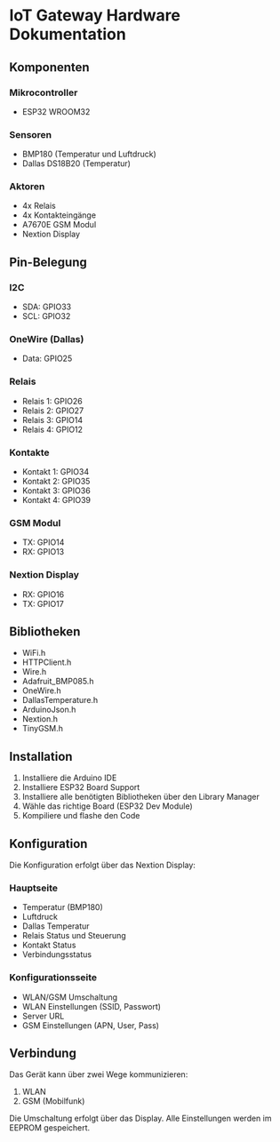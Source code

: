 # IoT Gateway Hardware Dokumentation

## Komponenten

### Mikrocontroller
- ESP32 WROOM32

### Sensoren
- BMP180 (Temperatur und Luftdruck)
- Dallas DS18B20 (Temperatur)

### Aktoren
- 4x Relais
- 4x Kontakteingänge
- A7670E GSM Modul
- Nextion Display

## Pin-Belegung

### I2C
- SDA: GPIO33
- SCL: GPIO32

### OneWire (Dallas)
- Data: GPIO25

### Relais
- Relais 1: GPIO26
- Relais 2: GPIO27
- Relais 3: GPIO14
- Relais 4: GPIO12

### Kontakte
- Kontakt 1: GPIO34
- Kontakt 2: GPIO35
- Kontakt 3: GPIO36
- Kontakt 4: GPIO39

### GSM Modul
- TX: GPIO14
- RX: GPIO13

### Nextion Display
- RX: GPIO16
- TX: GPIO17

## Bibliotheken
- WiFi.h
- HTTPClient.h
- Wire.h
- Adafruit_BMP085.h
- OneWire.h
- DallasTemperature.h
- ArduinoJson.h
- Nextion.h
- TinyGSM.h

## Installation

1. Installiere die Arduino IDE
2. Installiere ESP32 Board Support
3. Installiere alle benötigten Bibliotheken über den Library Manager
4. Wähle das richtige Board (ESP32 Dev Module)
5. Kompiliere und flashe den Code

## Konfiguration

Die Konfiguration erfolgt über das Nextion Display:

### Hauptseite
- Temperatur (BMP180)
- Luftdruck
- Dallas Temperatur
- Relais Status und Steuerung
- Kontakt Status
- Verbindungsstatus

### Konfigurationsseite
- WLAN/GSM Umschaltung
- WLAN Einstellungen (SSID, Passwort)
- Server URL
- GSM Einstellungen (APN, User, Pass)

## Verbindung

Das Gerät kann über zwei Wege kommunizieren:
1. WLAN
2. GSM (Mobilfunk)

Die Umschaltung erfolgt über das Display. Alle Einstellungen werden im EEPROM gespeichert.
